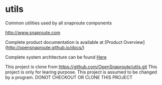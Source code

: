 # utils
Common utilities used by all snaproute components

http://www.snaproute.com 

Complete product documentation is available at 
[Product Overview] (http://opensnaproute.github.io/docs/)

Complete system architecture can be found 
[Here](http://opensnaproute.github.io/docs/architecture.html) 

This project is clone from https://github.com/OpenSnaproute/utils.git 
This project is only for learing purpose.
This project is assumed to be changed by a program. 
DONOT CHECKOUT OR CLONE THIS PROJECT
